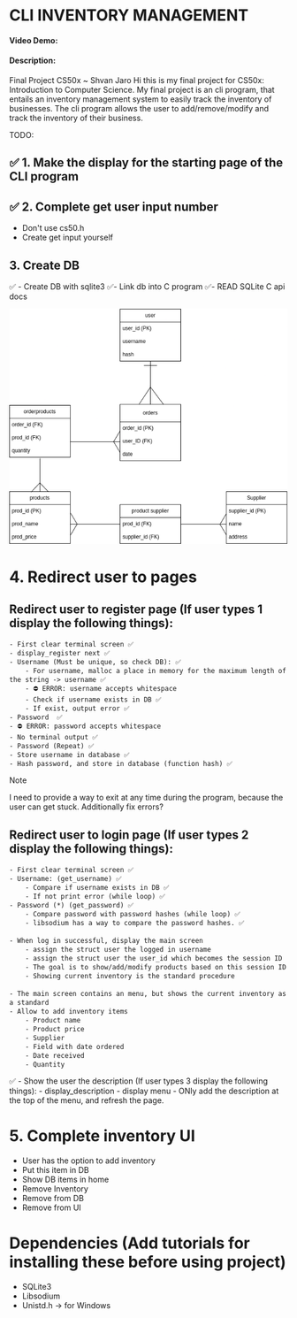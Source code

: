 # CLI INVENTORY MANAGEMENT
#### Video Demo: <URL HERE>
#### Description: 
Final Project CS50x ~ Shvan Jaro
Hi this is my final project for CS50x: Introduction to Computer Science.
My final project is an cli program, that entails an inventory management system to easily track the inventory of businesses. 
The cli program allows the user to add/remove/modify and track the inventory of their business.

TODO:
## ✅ 1. Make the display for the starting page of the CLI program 

## ✅ 2. Complete get user input number
- Don't use cs50.h
- Create get input yourself 

## 3. Create DB
✅ - Create DB with sqlite3
✅- Link db into C program
✅- READ SQLite C api docs

![Database](assets/DB-finalproject.drawio.png)

# 4. Redirect user to pages
## Redirect user to register page (If user types 1 display the following things):
    - First clear terminal screen ✅
    - display_register next ✅
    - Username (Must be unique, so check DB): ✅
        - For username, malloc a place in memory for the maximum length of the string -> username ✅
        - ⛔ ERROR: username accepts whitespace 
        - Check if username exists in DB ✅
        - If exist, output error ✅
    - Password  ✅
    - ⛔ ERROR: password accepts whitespace
    - No terminal output ✅
    - Password (Repeat) ✅
    - Store username in database ✅
    - Hash password, and store in database (function hash) ✅

> [!NOTE]
 > I need to provide a way to exit at any time during the program, because the user can get stuck.
 > Additionally fix errors?

## Redirect user to login page (If user types 2 display the following things):
    - First clear terminal screen ✅
    - Username: (get_username) ✅
        - Compare if username exists in DB ✅
        - If not print error (while loop) ✅
    - Password (*) (get_password) ✅
        - Compare password with password hashes (while loop) ✅
        - libsodium has a way to compare the password hashes. ✅

    - When log in successful, display the main screen
        - assign the struct user the logged in username
        - assign the struct user the user_id which becomes the session ID
        - The goal is to show/add/modify products based on this session ID
        - Showing current inventory is the standard procedure 

    - The main screen contains an menu, but shows the current inventory as a standard
    - Allow to add inventory items
        - Product name
        - Product price
        - Supplier
        - Field with date ordered
        - Date received
        - Quantity

✅ - Show the user the description (If user types 3 display the following things):
    - display_description
    - display menu
    - ONly add the description at the top of the menu, and refresh the page. 


# 5. Complete inventory UI
- User has the option to add inventory
- Put this item in DB
- Show DB items in home 
- Remove Inventory
- Remove from DB
- Remove from UI
  
# Dependencies (Add tutorials for installing these before using project)
- SQLite3
- Libsodium
- Unistd.h -> for Windows
